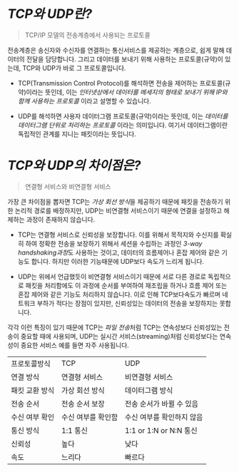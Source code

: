 
# *TCP와 UDP란?*
> TCP/IP 모델의 전송계층에서 사용되는 프로토콜

전송계층은 송신자와 수신자를 연결하는 통신서비스를 제공하는 계층으로, 쉽게 말해 데이터의 전달을 담당합니다. 그리고 데이터를 보내기 위해 사용하는 프로토콜(규약)이 있는데, TCP와 UDP가 바로 그 프로토콜입니다.

- TCP(Transmission Control Protocol)를 해석하면 전송을 제어하는 프로토콜(규약)이라는 뜻인데, 이는 *인터넷상에서 데이터를 메세지의 형태로 보내기 위해 IP와 함께 사용하는 프로토콜* 이라고 설명할 수 있습니다.

- UDP를 해석하면 사용자 데이터그램 프로토콜(규약)이라는 뜻인데, 이는 *데이터를 데이터그램 단위로 처리하는 프로토콜* 이라는 의미입니다. 여기서 데이터그램이란 독립적인 관계를 지니는 패킷이라는 뜻입니다.

# *TCP와 UDP의 차이점은?*
> 연결형 서비스와 비연결형 서비스
 
가장 큰 차이점을 뽑자면 TCP는 *가상 회선 방식*을 제공하기 때문에 패킷을 전송하기 위한 논리적 경로를 배정하지만, UDP는 비연결형 서비스이기 때문에 연결을 설정하고 해제하는 과정이 존재하지 않습니다.

- TCP는 연결형 서비스로 신뢰성을 보장합니다. 이를 위해서 목적지와 수신지를 확실히 하여 정확한 전송을 보장하기 위해서 세션을 수립하는 과정인 *3-way handshaking과정*도 사용하는 것이고, 데이터의 흐름제어나 혼잡 제어와 같은 기능도 합니다. 하지만 이러한 기능때문에 UDP보다 속도가 느리게 됩니다.

- UDP는 위에서 언급했듯이 비연결형 서비스이기 때문에 서로 다른 경로로 독립적으로 패킷을 처리함에도 이 과정에 순서를 부여하여 재조립을 하거나 흐름 제어 또는 혼잡 제어와 같은 기능도 처리하지 않습니다. 이로 인해 TCP보다속도가 빠르며 네트워크 부하가 적다는 장점이 있지만, 신뢰성있는 데이터의 전송을 보장하지는 못합니다.

각각 이런 특징이 있기 때문에 TCP는 *파일 전송*처럼 TCP는 연속성보다 신뢰성있는 전송이 중요할 때에 사용되며,
UDP는 실시간 서비스(streaming)처럼 신뢰성보다는 연속성이 중요한 서비스 예를 들면  자주 사용됩니다.


<table>
  <tr>
    <td>프로토콜방식</td>
    <td>TCP</td>
    <td>UDP</td>
  </tr>
  <tr>
    <td>연결 방식</td>
    <td>연결형 서비스</td>        
    <td>비연결형 서비스</td>
  </tr>
  <tr>
    <td>패킷 교환 방식</td>
    <td>가상 회선 방식</td>        
    <td>데이터그램 방식</td>
  </tr>
  <tr>
    <td>전송 순서</td>
    <td>전송 순서 보장</td>        
    <td>전송 순서가 바뀔 수 있음</td>
  </tr>
  <tr>
    <td>수신 여부 확인</td>
    <td>수신 여부를 확인함</td>        
    <td>수신 여부를 확인하지 않음</td>
  </tr>
  <tr>
    <td>통신 방식</td>
    <td>1:1 통신</td>        
    <td>1:1 or 1:N or N:N 통신</td>
  </tr>
    <tr>
    <td>신뢰성</td>
    <td>높다</td>        
    <td>낮다</td>
  </tr>
    <tr>
    <td>속도</td>
    <td>느리다</td>        
    <td>빠르다</td>
  </tr>
</table>
